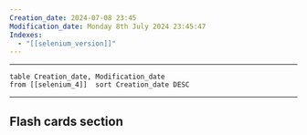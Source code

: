 ```yaml
---
Creation_date: 2024-07-08 23:45
Modification_date: Monday 8th July 2024 23:45:47
Indexes:
  - "[[selenium_version]]"
---
```


----



```dataview
table Creation_date, Modification_date
from [[selenium_4]]  sort Creation_date DESC
```























---
## Flash cards section
